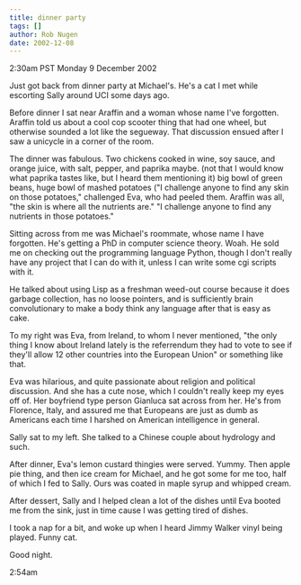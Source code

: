 ```yaml
---
title: dinner party
tags: []
author: Rob Nugen
date: 2002-12-08
---
```


<p class=date>2:30am PST Monday 9 December 2002</p>

<p>Just got back from dinner party at Michael's.  He's a cat I met
while escorting Sally around UCI some days ago.</p>

<p>Before dinner I sat near Araffin and a woman whose name I've
forgotten.  Araffin told us about a cool cop scooter thing that had
one wheel, but otherwise sounded a lot like the segueway.  That
discussion ensued after I saw a unicycle in a corner of the room.</p>

<p>The dinner was fabulous.  Two chickens cooked in wine, soy sauce,
and orange juice, with salt, pepper, and paprika maybe.  (not that I
would know what paprika tastes like, but I heard them mentioning it)
big bowl of green beans, huge bowl of mashed potatoes ("I challenge
anyone to find any skin on those potatoes," challenged Eva, who had
peeled them.  Araffin was all, "the skin is where all the nutrients
are."  "I challenge anyone to find any nutrients in those
potatoes."</p>

<p>Sitting across from me was Michael's roommate, whose name I have
forgotten.  He's getting a PhD in computer science theory.  Woah.  He
sold me on checking out the programming language Python, though I
don't really have any project that I can do with it, unless I can
write some cgi scripts with it.</p>

<p>He talked about using Lisp as a freshman weed-out course because it
does garbage collection, has no loose pointers, and is sufficiently
brain convolutionary to make a body think any language after that is
easy as cake.</p>

<p>To my right was Eva, from Ireland, to whom I never mentioned, "the
only thing I know about Ireland lately is the referrendum they had to
vote to see if they'll allow 12 other countries into the European
Union" or something like that.</p>

<p>Eva was hilarious, and quite passionate about religion and
political discussion.  And she has a cute nose, which I couldn't
really keep my eyes off of.  Her boyfriend type person Gianluca sat
across from her.  He's from Florence, Italy, and assured me that
Europeans are just as dumb as Americans each time I harshed on
American intelligence in general.</p>

<p>Sally sat to my left.  She talked to a Chinese couple about
hydrology and such.  <! we played footsies a lot ></p>

<p>After dinner, Eva's lemon custard thingies were served.  Yummy.
Then apple pie thing, and then ice cream for Michael, and he got some
for me too, half of which I fed to Sally.  Ours was coated in maple
syrup and whipped cream.</p>

<p>After dessert, Sally and I helped clean a lot of the dishes until
Eva booted me from the sink, just in time cause I was getting tired of
dishes.</p>

<p>I took a nap for a bit, and woke up when I heard Jimmy Walker vinyl
being played.  Funny cat.</p>

<p>Good night.</p>

<p class=date>2:54am</p>

